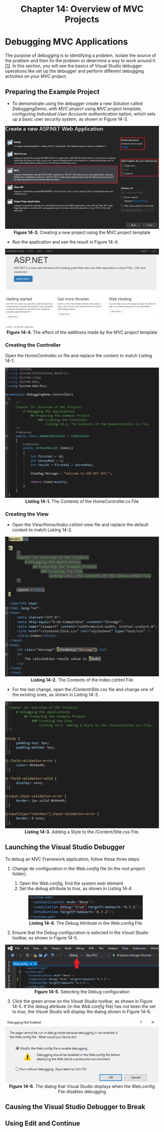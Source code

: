 <h1 align="center">
    Chapter 14: Overview of MVC Projects
</h1>

# Debugging MVC Applications
The purpose of debugging is to identifying a problem, isolate the source of the problem and then fix the problem or determine a way to work around it. [[1]](https://www.techtarget.com/searchsoftwarequality/definition/debugging). In this section, you will see the basics of Visual Studio debugger operations like set up the debugger and perform different debugging activities on your MVC project.

## Preparing the Example Project
* To demonstrate using the debugger create a new *Solution* called *DebuggingDemo*, with *MVC project* using *MVC project template*, configuring *Individual User Accounts authentication* option, which sets up a basic user security system, as shown in Figure 14-3.  

<p align="center">
    <img src="ch14-Pictures/Figure 14-3.png" /><br />
    <b>Figure 14-3.</b> Creating a new project using the MVC project template
</p>  

* Run the application and see the result in Figure 14-4.  

<p align="center">
    <img src="ch14-Pictures/Figure 14-4.png" /><br />
    <b>Figure 14-4.</b> The effect of the additions made by the MVC project template
</p>  

### Creating the Controller
Open the *HomeController.cs* file and replace the content to match Listing 14-1.  

<p align="center">
    <img src="ch14-Pictures/Listing 14-1.png" /><br />
    <b>Listing 14-1.</b> The Contents of the HomeController.cs File
</p>  

### Creating the View
* Open the *View/Home/Index.cshtml* view file and replace the default content to match Listing 14-2.  

<p align="center">
    <img src="ch14-Pictures/Listing 14-2.png" /><br />
    <b>Listing 14-2.</b> The Contents of the Index.cshtml File
</p>  

* For the last change, open the */Content/Site.css* file and change one of the existing ones, as shown in Listing 14-3.  

<p align="center">
    <img src="ch14-Pictures/Listing 14-3.png" /><br />
    <b>Listing 14-3.</b> Adding a Style to the /Content/Site.css File.
</p>  

## Launching the Visual Studio Debugger
To debug an MVC Framework application, follow these three steps:
1. Change de configuration in the *Web.config* file (in the root project folder).
    1. Open the *Web.config*, find the *system.web* element
    2. Set the *debug* attribute to *true*, as shown in Listing 14-4
    <p align="center">
        <img src="ch14-Pictures/Listing 14-4.png" /><br />
        <b>Listing 14-4.</b> The Debug Attribute in the Web.config File
    </p>  

2. Ensure that the *Debug* configuration is selected in the *Visual Studio* toolbar, as shown in Figure 14-5.
<p align="center">
    <img src="ch14-Pictures/Figure 14-5.png" /><br />
    <b>Figure 14-5.</b> Selecting the Debug configuration
</p>

3. Click the green arrow on the *Visual Studio* toolbar, as shown in Figure 14-5. If the *debug* attribute (in the *Web.config* file) has not been the set to *true*, the *Visual Studio* will display the dialog shown in Figure 14-6.
<p align="center">
    <img src="ch14-Pictures/Figure 14-6.png" /><br />
    <b>Figure 14-6.</b> The dialog that Visual Studio displays when the Web.config File disables debugging
</p>

<!--
Chapter 14: Overview of MVC Projects
    # Debugging MVC Applications
        ## Launching the Visual Studio Debugger 355-356
            Figure 14-6. The dialog that Visual Studio displays when the Web.config File disables debugging
-->

## Causing the Visual Studio Debugger to Break
## Using Edit and Continue